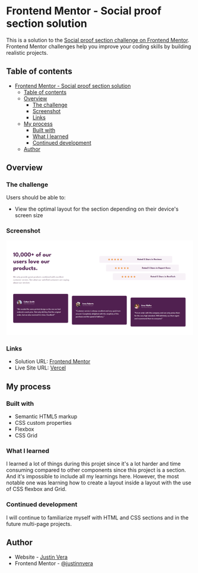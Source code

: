 # Frontend Mentor - Social proof section solution

This is a solution to the [Social proof section challenge on Frontend Mentor](https://www.frontendmentor.io/challenges/social-proof-section-6e0qTv_bA). Frontend Mentor challenges help you improve your coding skills by building realistic projects. 

## Table of contents

- [Frontend Mentor - Social proof section solution](#frontend-mentor---social-proof-section-solution)
  - [Table of contents](#table-of-contents)
  - [Overview](#overview)
    - [The challenge](#the-challenge)
    - [Screenshot](#screenshot)
    - [Links](#links)
  - [My process](#my-process)
    - [Built with](#built-with)
    - [What I learned](#what-i-learned)
    - [Continued development](#continued-development)
  - [Author](#author)

## Overview

### The challenge

Users should be able to:

- View the optimal layout for the section depending on their device's screen size

### Screenshot

![](screenshot.png)

### Links

- Solution URL: [Frontend Mentor](https://www.frontendmentor.io/challenges/social-proof-section-6e0qTv_bA/hub/social-proof-section-css-grid-flexbox-and-variables-Ni8GWiCg2s)
- Live Site URL: [Vercel](https://social-proof-section-gamma-five.vercel.app)

## My process

### Built with

- Semantic HTML5 markup
- CSS custom properties
- Flexbox
- CSS Grid

### What I learned
I learned a lot of things during this projet since it's a lot harder and time consuming compared to other components since this project is a section. And it's impossible to include all my learnings here. However, the most notable one was learning how to create a layout inside a layout with the use of CSS flexbox and Grid.

### Continued development

I will continue to familiarize myself with HTML and CSS sections and in the future multi-page projects.

## Author

- Website - [Justin Vera](https://www.justinvera.com)
- Frontend Mentor - [@justinnvera](https://www.frontendmentor.io/profile/justinnvera)
